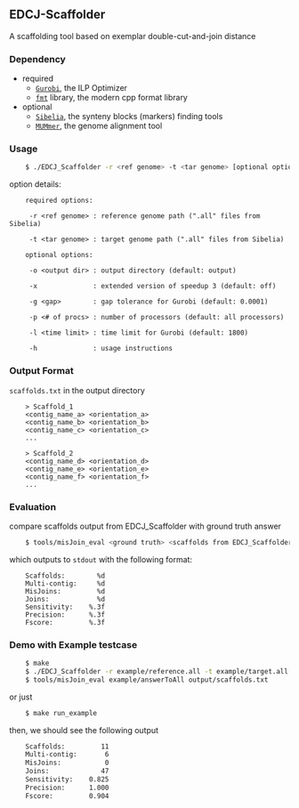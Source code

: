 ## EDCJ-Scaffolder

A scaffolding tool based on exemplar double-cut-and-join distance

### Dependency

- required
	- [`Gurobi`](https://www.gurobi.com/downloads/), the ILP Optimizer
	- [`fmt`](https://github.com/fmtlib/fmt) library, the modern cpp format library
- optional
	- [`Sibelia`](https://github.com/bioinf/Sibelia), the synteny blocks (markers) finding tools
	- [`MUMmer`](https://github.com/mummer4/mummer), the genome alignment tool

### Usage

```bash
	$ ./EDCJ_Scaffolder -r <ref genome> -t <tar genome> [optional options]
```

option details:
```
	required options:
	
	 -r <ref genome> : reference genome path (".all" files from Sibelia)
	
	 -t <tar genome> : target genome path (".all" files from Sibelia)
	
	optional options:
	
	 -o <output dir> : output directory (default: output)
	
	 -x              : extended version of speedup 3 (default: off)
	
	 -g <gap>        : gap tolerance for Gurobi (default: 0.0001)
	
	 -p <# of procs> : number of processors (default: all processors)
	
	 -l <time limit> : time limit for Gurobi (default: 1800)
	
	 -h              : usage instructions
```

### Output Format

`scaffolds.txt` in the output directory
```
	> Scaffold_1
	<contig_name_a> <orientation_a>
	<contig_name_b> <orientation_b>
	<contig_name_c> <orientation_c>
	...
	
	> Scaffold_2
	<contig_name_d> <orientation_d>
	<contig_name_e> <orientation_e>
	<contig_name_f> <orientation_f>
	...
```

### Evaluation

compare scaffolds output from EDCJ_Scaffolder with ground truth answer
```bash
	$ tools/misJoin_eval <ground truth> <scaffolds from EDCJ_Scaffolder>
```

which outputs to `stdout` with the following format:
```
	Scaffolds:        %d
	Multi-contig:     %d
	MisJoins:         %d
	Joins:            %d
	Sensitivity:    %.3f
	Precision:      %.3f 
	Fscore:         %.3f 
```

### Demo with Example testcase

```bash
	$ make
	$ ./EDCJ_Scaffolder -r example/reference.all -t example/target.all -o output
	$ tools/misJoin_eval example/answerToAll output/scaffolds.txt
```

or just
```bash
	$ make run_example
```

then, we should see the following output
```bash
	Scaffolds:         11
	Multi-contig:       6
	MisJoins:           0
	Joins:             47
	Sensitivity:    0.825
	Precision:      1.000
	Fscore:         0.904
```


